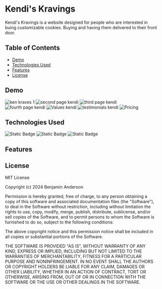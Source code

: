 # Kendi's Kravings

Kendi's Kravings is a website designed for people who are interested in buing customizable cookies. Buying and having them delivered to their front door. 

## Table of Contents

- [Demo](#demo)
- [Technologies Used](#technologies-used)
- [Features](#features)
- [License](#license)

## Demo

![ken kraves 1](https://github.com/Selvawen/Kendi-s-Kravings/assets/111338548/54ba4506-949c-48aa-8399-c5bcb3af9d6c)
![second page kendi](https://github.com/Selvawen/Kendi-s-Kravings/assets/111338548/a35c4874-6e09-41e5-8ec0-1f2ecc3adc55)
![third page kendi](https://github.com/Selvawen/Kendi-s-Kravings/assets/111338548/98f098a8-5f27-4642-b479-9200d7148ff4)
![fourth page kendi](https://github.com/Selvawen/Kendi-s-Kravings/assets/111338548/22a0175f-4372-4112-8278-c16b3264235b)
![Values kendi](https://github.com/Selvawen/Kendi-s-Kravings/assets/111338548/4e58081a-1582-4830-a271-8e6648cc6a93)
![testimonials kendi](https://github.com/Selvawen/Kendi-s-Kravings/assets/111338548/61455ef0-efc0-4c94-8f73-14bc49f9cb7a)
![Pricing](https://github.com/Selvawen/Kendi-s-Kravings/assets/111338548/bfee0e43-cb37-48f0-9e8b-62242f50910a)




## Technologies Used
![Static Badge](https://img.shields.io/badge/JavaScript-Yellow?logo=JavaScript&logoColor=Blue)
![Static Badge](https://img.shields.io/badge/CSS-Blue?logo=CSS&logoColor=Blue&color=Blue)
![Static Badge](https://img.shields.io/badge/CSS-Blue?logo=CSS&logoColor=Blue)



## Features

## License

MIT License

Copyright (c) 2024 Benjamin Anderson

Permission is hereby granted, free of charge, to any person obtaining a copy
of this software and associated documentation files (the "Software"), to deal
in the Software without restriction, including without limitation the rights
to use, copy, modify, merge, publish, distribute, sublicense, and/or sell
copies of the Software, and to permit persons to whom the Software is
furnished to do so, subject to the following conditions:

The above copyright notice and this permission notice shall be included in all
copies or substantial portions of the Software.

THE SOFTWARE IS PROVIDED "AS IS", WITHOUT WARRANTY OF ANY KIND, EXPRESS OR
IMPLIED, INCLUDING BUT NOT LIMITED TO THE WARRANTIES OF MERCHANTABILITY,
FITNESS FOR A PARTICULAR PURPOSE AND NONINFRINGEMENT. IN NO EVENT SHALL THE
AUTHORS OR COPYRIGHT HOLDERS BE LIABLE FOR ANY CLAIM, DAMAGES OR OTHER
LIABILITY, WHETHER IN AN ACTION OF CONTRACT, TORT OR OTHERWISE, ARISING FROM,
OUT OF OR IN CONNECTION WITH THE SOFTWARE OR THE USE OR OTHER DEALINGS IN THE
SOFTWARE.
